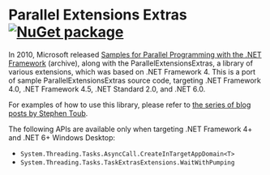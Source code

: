 # Parallel Extensions Extras [![NuGet package](https://img.shields.io/nuget/v/ParallelExtensionsExtras.NetFxStandard)](https://www.nuget.org/packages/ParallelExtensionsExtras.NetFxStandard)

In 2010, Microsoft released [Samples for Parallel Programming with the .NET Framework](http://archive.is/vtcRb) (archive), along with the ParallelExtensionsExtras, a library of various extensions, which was based on .NET Framework 4. This is a port of sample ParallelExtensionsExtras source code, targeting .NET Framework 4.0, .NET Framework 4.5, .NET Standard 2.0, and .NET 6.0.

For examples of how to use this library, please refer to [the series of blog posts by Stephen Toub](https://devblogs.microsoft.com/pfxteam/tag/parallelextensionsextras/).

The following APIs are available only when targeting .NET Framework 4+ and .NET 6+ Windows Desktop:
- `System.Threading.Tasks.AsyncCall.CreateInTargetAppDomain<T>`
- `System.Threading.Tasks.TaskExtrasExtensions.WaitWithPumping`
